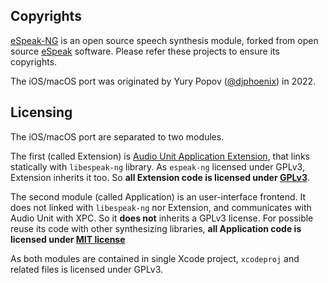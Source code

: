 ## Copyrights

[eSpeak-NG](https://github.com/espeak-ng/espeak-ng) is an open source speech synthesis module, forked from open source [eSpeak](http://sourceforge.net/projects/espeak/files/espeak/) software. Please refer these projects to ensure its copyrights.

The iOS/macOS port was originated by Yury Popov ([@djphoenix](https://github.com/djphoenix)) in 2022.

## Licensing

The iOS/macOS port are separated to two modules.

The first (called Extension) is [Audio Unit Application Extension](https://developer.apple.com/documentation/audiotoolbox/audio_unit_v3_plug-ins), that links statically with `libespeak-ng` library. As `espeak-ng` licensed under GPLv3, Extension inherits it too. So **all Extension code is licensed under [GPLv3](LICENSE.GPL.txt)**.

The second module (called Application) is an user-interface frontend. It does not linked with `libespeak-ng` nor Extension, and communicates with Audio Unit with XPC. So it **does not** inherits a GPLv3 license. For possible reuse its code with other synthesizing libraries, **all Application code is licensed under [MIT license](LICENSE.MIT.txt)**

As both modules are contained in single Xcode project, `xcodeproj` and related files is licensed under GPLv3.
